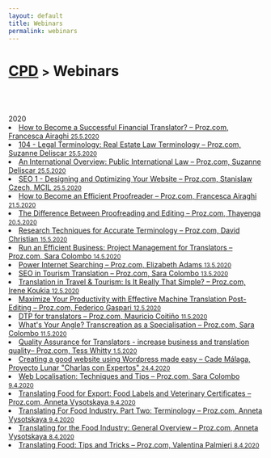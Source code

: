```yaml
---
layout: default
title: Webinars
permalink: webinars
---
```

<h1 class="page-title"><a href="https://zahra-claire-bahrani-peacock.github.io/cpd">CPD</a> <small>></small> Webinars</h1><br>
<br>
<br>
2020
<li><a href="https://videos.proz.com/videos/how-to-become-a-successful-financial-translator-138" target="_blank">How to Become a Successful Financial Translator? – Proz.com, Francesca Airaghi <small>25.5.2020</small></a></li>  

<li><a href="https://videos.proz.com/videos/104-legal-terminology-real-estate-law-terminology-1982" target="_blank">104 - Legal Terminology: Real Estate Law Terminology – Proz.com, Suzanne Deliscar <small>25.5.2020</small></a></li>  

<li><a href="https://videos.proz.com/videos/an-international-overview-public-international-law-139" target="_blank">An International Overview: Public International Law – Proz.com, Suzanne Deliscar <small>25.5.2020</small></a></li>  

<li><a href="https://videos.proz.com/videos/seo-1-designing-and-optimizing-your-website-2040" target="_blank">SEO 1 - Designing and Optimizing Your Website – Proz.com, Stanislaw Czech, MCIL <small>25.5.2020</small></a></li>  

<li><a href="https://videos.proz.com/videos/how-to-become-an-efficient-proofreader-132" target="_blank">How to Become an Efficient Proofreader – Proz.com, Francesca Airaghi <small>21.5.2020</small></a></li>  

<li><a href="https://videos.proz.com/videos/the-difference-between-proofreading-and-editing-4" target="_blank">The Difference Between Proofreading and Editing – Proz.com, Thayenga <small>20.5.2020</small></a></li>  

<li><a href="https://videos.proz.com/videos/research-techniques-for-accurate-terminology-1301" target="_blank">Research Techniques for Accurate Terminology – Proz.com, David Christian <small>15.5.2020</small></a></li>  

<li><a href="https://videos.proz.com/videos/run-an-efficient-business-project-management-for-translators-97" target="_blank">Run an Efficient Business: Project Management for Translators – Proz.com, Sara Colombo <small>14.5.2020</small></a></li>  

<li><a href="https://videos.proz.com/videos/power-internet-searching-631" target="_blank">Power Internet Searching – Proz.com, Elizabeth Adams <small>13.5.2020</small></a></li>  

<li><a href="https://videos.proz.com/videos/seo-in-tourism-translation-186" target="_blank">SEO in Tourism Translation – Proz.com, Sara Colombo <small>13.5.2020</small></a></li>  

<li><a href="https://videos.proz.com/videos/translation-in-travel-tourism-is-it-really-that-simple-450" target="_blank">Translation in Travel & Tourism: Is It Really That Simple? – Proz.com, Irene Koukia <small>12.5.2020</small></a></li>  

<li><a href="https://videos.proz.com/videos/maximize-your-productivity-with-effective-machine-translation-post-editing-477" target="_blank">Maximize Your Productivity with Effective Machine Translation Post-Editing – Proz.com, Federico Gaspari <small>12.5.2020</small></a></li>  

<li><a href="https://videos.proz.com/videos/dtp-for-translators-2356" target="_blank">DTP for translators – Proz.com, Mauricio Coitiño <small>11.5.2020</small></a></li>  

<li><a href="https://videos.proz.com/videos/what-s-your-angle-transcreation-as-a-specialisation-178" target="_blank">What's Your Angle? Transcreation as a Specialisation – Proz.com, Sara Colombo <small>11.5.2020</small></a></li>  

<li><a href="www.marketingtipsfortranslators.com.
https://videos.proz.com/videos/quality-assurance-for-translators-increase-business-and-translation-quality-1962" target="_blank">Quality Assurance for Translators - increase business and translation quality– Proz.com, Tess Whitty <small>1.5.2020</small></a></li>  

<li><a href="https://www.gaspardigital.es/" target="_blank">Creating a good website using Wordpress made easy – Cade Málaga, Proyecto Lunar "Charlas con Expertos" <small>24.4.2020</small></a></li>  

<li><a href="https://videos.proz.com/videos/web-localisation-techniques-and-tips-440" target="_blank">Web Localisation: Techniques and Tips – Proz.com, Sara Colombo <small>9.4.2020</small></a></li>  

<li><a href="https://videos.proz.com/videos/translating-food-for-export-food-labels-and-veterinary-certificates-85" target="_blank">Translating Food for Export: Food Labels and Veterinary Certificates – Proz.com, Anneta Vysotskaya <small>9.4.2020</small></a></li>  

<li><a href="https://videos.proz.com/videos/translating-for-food-industry-part-two-terminology-410" target="_blank">Translating For Food Industry. Part Two: Terminology – Proz.com, Anneta Vysotskaya <small>9.4.2020</small></a></li>  

<li><a href="https://videos.proz.com/videos/translating-for-food-industry-general-overview-99" target="_blank">Translating for the Food Industry: General Overview – Proz.com, Anneta Vysotskaya <small>8.4.2020</small></a></li>  

<li><a href="https://videos.proz.com/videos/translating-food-tips-and-tricks-743" target="_blank">Translating Food: Tips and Tricks – Proz.com, Valentina Palmieri <small>8.4.2020</small></a></li>